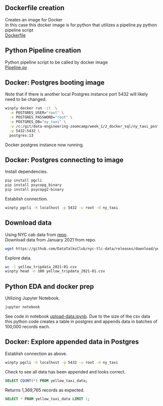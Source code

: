 
## Dockerfile creation

Creates an image for Docker  
In this case this docker image is for python that utilizes a pipeline.py python pipeline script  
[Dockerfile](https://github.com/TylerJSimpson/data_engineering_zoomcamp/blob/main/week_1/Dockerfile)

## Python Pipeline creation

Python pipeline script to be called by docker image  
[Pipeline.py](https://github.com/TylerJSimpson/data_engineering_zoomcamp/blob/main/week_1/pipeline.py)

## Docker: Postgres booting image

Note that if there is another local Postgres instance port 5432 will likely need to be changed.  

```bash
winpty docker run -it  \
  -e POSTGRES_USER="root" \
  -e POSTGRES_PASSWORD="root" \
  -e POSTGRES_DB="ny_taxi" \
  -v /c:/git/data-engineering-zoomcamp/week_1/2_docker_sql/ny_taxi_postgres_data:/var/lib/postgresql/data \
  -p 5432:5432 \
  postgres:13
```
Docker postgres instance now running.  

## Docker: Postgres connecting to image
Install dependencies.  
```bash
pip install pgcli
pip install psycopg_binary
pip install psycopg2-binary
```
Establish connection.  
```bash
winpty pgcli -h localhost -p 5432 -u root -d ny_taxi
```

## Download data
Using NYC cab data from [repo](https://github.com/DataTalksClub/nyc-tlc-data/releases/tag/yellow).  
Download data from January 2021 from repo.  

```bash
wget https://github.com/DataTalksClub/nyc-tlc-data/releases/download/yellow/yellow_tripdata_2021-01.csv.gz
```
Explore data.  
```bash
wc -l yellow_tripdata_2021-01.csv 
winpty head -n 100 yellow_tripdata_2021-01.csv 
```
## Python EDA and docker prep
Utilizing Jupyter Notebook.  
```bash
jupyter notebook
```
See code in notebook [upload-data.ipynb](https://github.com/TylerJSimpson/data_engineering_zoomcamp/blob/main/week_1/upload-data.ipynb). Due to the size of the csv data this python code creates a table in postgres and appends data in batches of 100,000 records each.  

## Docker: Explore appended data in Postgres
Establish connection as above.  
```bash
winpty pgcli -h localhost -p 5432 -u root -d ny_taxi
```
Check to see all data has been appended and looks correct.  
```sql
SELECT COUNT(*) FROM yellow_taxi_data;
```
Returns 1,369,765 records as expected.  
```sql
SELECT * FROM yellow_taxi_data LIMIT 1;
```
